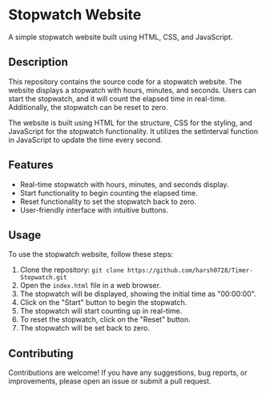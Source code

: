 # Stopwatch Website

A simple stopwatch website built using HTML, CSS, and JavaScript.

## Description

This repository contains the source code for a stopwatch website. The website displays a stopwatch with hours, minutes, and seconds. Users can start the stopwatch, and it will count the elapsed time in real-time. Additionally, the stopwatch can be reset to zero.

The website is built using HTML for the structure, CSS for the styling, and JavaScript for the stopwatch functionality. It utilizes the setInterval function in JavaScript to update the time every second.

## Features

- Real-time stopwatch with hours, minutes, and seconds display.
- Start functionality to begin counting the elapsed time.
- Reset functionality to set the stopwatch back to zero.
- User-friendly interface with intuitive buttons.

## Usage

To use the stopwatch website, follow these steps:

1. Clone the repository: `git clone https://github.com/harsh0728/Timer-Stopwatch.git`
2. Open the `index.html` file in a web browser.
3. The stopwatch will be displayed, showing the initial time as "00:00:00".
4. Click on the "Start" button to begin the stopwatch.
5. The stopwatch will start counting up in real-time.
6. To reset the stopwatch, click on the "Reset" button.
7. The stopwatch will be set back to zero.

## Contributing

Contributions are welcome! If you have any suggestions, bug reports, or improvements, please open an issue or submit a pull request.

